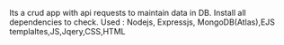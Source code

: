 Its a crud app with api requests to maintain data in DB. 
Install all dependencies to check.
Used : Nodejs, Expressjs, MongoDB(Atlas),EJS templaltes,JS,Jqery,CSS,HTML